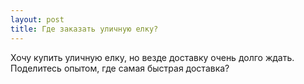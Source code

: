 ```yaml
---
layout: post 
title: Где заказать уличную елку? 
--- 
```

Хочу купить уличную елку, но везде доставку очень долго ждать. Поделитесь опытом, где самая быстрая доставка?